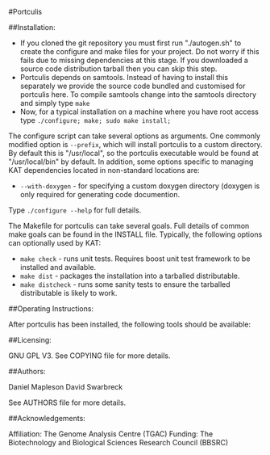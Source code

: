 
#Portculis



##Installation:

  - If you cloned the git repository you must first run "./autogen.sh" to create the configure and make files for your project.  Do not worry if this fails due to missing dependencies at this stage.  If you downloaded a source code distribution tarball then you can skip this step.
  - Portculis depends on samtools.  Instead of having to install this separately we provide the source code bundled and customised for portculis here.  To compile samtools change into the samtools directory and simply type ```make```
  - Now, for a typical installation on a machine where you have root access type ```./configure; make; sudo make install;```

The configure script can take several options as arguments.  One commonly modified option is ```--prefix```, which will install portculis to a custom directory.  By default this is "/usr/local", so the portculis executable would be found at "/usr/local/bin" by default.  In addition, some options specific to managing KAT dependencies located in non-standard locations are:

  - ```--with-doxygen``` - for specifying a custom doxygen directory (doxygen is only required for generating code documention.

Type ```./configure --help``` for full details.

The Makefile for portculis can take several goals.  Full details of common make goals can be found in the INSTALL file.  Typically, the following options can optionally used by KAT:

  - ```make check``` - runs unit tests.  Requires boost unit test framework to be installed and available.
  - ```make dist``` - packages the installation into a tarballed distributable.
  - ```make distcheck``` - runs some sanity tests to ensure the tarballed distributable is likely to work.


##Operating Instructions:

After portculis has been installed, the following tools should be available:


##Licensing:

GNU GPL V3.  See COPYING file for more details.


##Authors:

Daniel Mapleson
David Swarbreck

See AUTHORS file for more details.


##Acknowledgements:

Affiliation: The Genome Analysis Centre (TGAC)
Funding: The Biotechnology and Biological Sciences Research Council (BBSRC)
